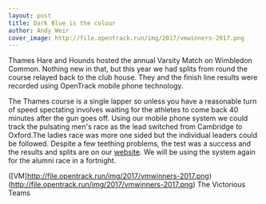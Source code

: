 ```yaml
---
layout: post
title: Dark Blue is the colour
author: Andy Weir
cover_image: http://file.opentrack.run/img/2017/vmwinners-2017.png
---
```


Thames Hare and Hounds hosted the annual Varsity Match on Wimbledon Common. Nothing new in that, but this year we had splits from round 
the course relayed back to the club house. They and the finish line results were recorded using OpenTrack mobile phone technology.

The Thames course is a single lapper so unless you have a reasonable turn of speed spectating involves waiting for the athletes
to come back 40 minutes after the gun goes off. Using our mobile phone system we could track the pulsating men's race as the lead switched from Cambridge to Oxford.The ladies race was more one sided but the individual leaders could be followed.  Despite a few teething problems, the test was a success and the results and splits are on our [website](https://data.opentrack.run/x/2017/GBR/varsityxc/event/). We will be using the system again for the alumni race in a fortnight.


([VM]http://file.opentrack.run/img/2017/vmwinners-2017.png)(http://file.opentrack.run/img/2017/vmwinners-2017.png)
The Victorious Teams

